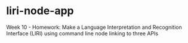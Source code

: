 # liri-node-app
Week 10 - Homework: Make a Language Interpretation and Recognition Interface (LIRI) using command line node linking to three APIs 
